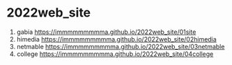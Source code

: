 # 2022web_site
1. gabia https://immmmmmmmma.github.io/2022web_site/01site
1. himedia https://immmmmmmmma.github.io/2022web_site/02himedia
1. netmable https://immmmmmmmma.github.io/2022web_site/03netmable
1. college https://immmmmmmmma.github.io/2022web_site/04college